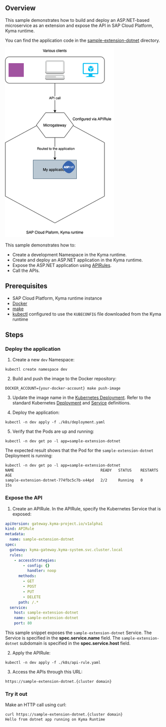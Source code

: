 ## Overview

This sample demonstrates how to build and deploy an ASP.NET-based microservice as an extension and expose the API in SAP Cloud Platform, Kyma runtime.

You can find the application code in the [sample-extension-dotnet](./sample-extension-dotnet) directory.

![extension](assets/extension.png)

This sample demonstrates how to:

* Create a development Namespace in the Kyma runtime.
* Create and deploy an ASP.NET application in the Kyma runtime.
* Expose the ASP.NET application using [APIRules](https://kyma-project.io/docs/components/api-gateway#custom-resource-api-rule).
* Call the APIs.

## Prerequisites

* SAP Cloud Platform, Kyma runtime instance
* [Docker](https://www.docker.com/)
* [make](https://www.gnu.org/software/make/)
* [kubectl](https://kubernetes.io/docs/tasks/tools/install-kubectl/) configured to use the `KUBECONFIG` file downloaded from the Kyma runtime

## Steps

### Deploy the application

1. Create a new `dev` Namespace:

```shell script
kubectl create namespace dev
```

2. Build and push the image to the Docker repository:

```shell script
DOCKER_ACCOUNT={your-docker-account} make push-image
```

3. Update the image name in the [Kubernetes Deployment](k8s/deployment.yaml). Refer to the standard Kubernetes [Deployment](https://kubernetes.io/docs/concepts/workloads/controllers/deployment/) and [Service](https://kubernetes.io/docs/concepts/services-networking/service/) definitions.

4. Deploy the application:

```shell script
kubectl -n dev apply -f ./k8s/deployment.yaml
```

5. Verify that the Pods are up and running:

```shell script
kubectl -n dev get po -l app=sample-extension-dotnet
```

The expected result shows that the Pod for the `sample-extension-dotnet` Deployment is running:

```shell script
kubectl -n dev get po -l app=sample-extension-dotnet
NAME                                       READY   STATUS    RESTARTS   AGE
sample-extension-dotnet-774fbc5c7b-x44pd   2/2     Running   0          15s
```

### Expose the API

1. Create an APIRule. In the APIRule, specify the Kubernetes Service that is exposed:

```yaml
apiVersion: gateway.kyma-project.io/v1alpha1
kind: APIRule
metadata:
  name: sample-extension-dotnet
spec:
  gateway: kyma-gateway.kyma-system.svc.cluster.local
  rules:
    - accessStrategies:
        - config: {}
          handler: noop
      methods:
        - GET
        - POST
        - PUT
        - DELETE
      path: /.*
  service:
    host: sample-extension-dotnet
    name: sample-extension-dotnet
    port: 80
```  

This sample snippet exposes the `sample-extension-dotnet` Service. The Service is specified in the **spec.service.name** field.
The `sample-extension-dotnet` subdomain is specified in the **spec.service.host** field.


2. Apply the APIRule:

```shell script
kubectl -n dev apply -f ./k8s/api-rule.yaml
```

3. Access the APIs through this URL:

```
https://sample-extension-dotnet.{cluster domain}
```

### Try it out

Make an HTTP call using curl:

```shell script
curl https://sample-extension-dotnet.{cluster domain}
Hello from dotnet app running on Kyma Runtime
```
